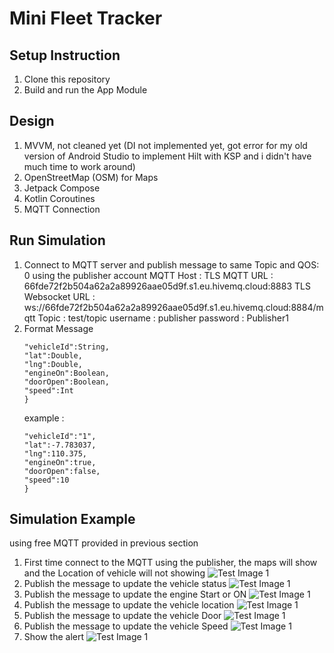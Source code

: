 # Mini Fleet Tracker
## Setup Instruction
1. Clone this repository
2. Build and run the App Module

## Design
1. MVVM, not cleaned yet (DI not implemented yet, got error for my old version of Android Studio to implement Hilt with KSP and i didn't have much time to work around)
2. OpenStreetMap (OSM) for Maps
3. Jetpack Compose
4. Kotlin Coroutines
5. MQTT Connection

## Run Simulation
1. Connect to MQTT server and publish message to same Topic and QOS: 0 using the publisher account
MQTT Host : 
    TLS MQTT URL : 66fde72f2b504a62a2a89926aae05d9f.s1.eu.hivemq.cloud:8883
    TLS Websocket URL : ws://66fde72f2b504a62a2a89926aae05d9f.s1.eu.hivemq.cloud:8884/mqtt
Topic : test/topic
username : publisher
password : Publisher1
2. Format Message
   ```{
   "vehicleId":String,
   "lat":Double,
   "lng":Double,
   "engineOn":Boolean,
   "doorOpen":Boolean,
   "speed":Int
   } 
   ```
    example :
   ```{
   "vehicleId":"1",
   "lat":-7.783037,
   "lng":110.375,
   "engineOn":true,
   "doorOpen":false,
   "speed":10
   } 
   ```
## Simulation Example
using free MQTT provided in previous section
1. First time connect to the MQTT using the publisher, the maps will show and the Location of vehicle will not showing
   ![Test Image 1](images/1.jpeg)
2. Publish the message to update the vehicle status
   ![Test Image 1](images/2-1.jpeg)
3. Publish the message to update the engine Start or ON
   ![Test Image 1](images/2.jpeg)
4. Publish the message to update the vehicle location
   ![Test Image 1](images/3.jpeg)
5. Publish the message to update the vehicle Door
   ![Test Image 1](images/4.jpeg)
6. Publish the message to update the vehicle Speed
   ![Test Image 1](images/5.jpeg)
7. Show the alert
   ![Test Image 1](images/5.jpeg)